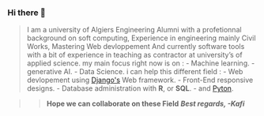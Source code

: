 ### Hi there 👋

>I am a university of Algiers Engineering  Alumni with a profetionnal background on soft computing,
Experience in engineering mainly Civil Works, Mastering Web devloppement And currently software tools with a bit of experience in teaching as contractor at university’s of applied science.
my main focus right now is on :
    - Machine learning.
    - generative AI.
    - Data Science. 
> i can help this different field :
    - Web devlopement using [Django's](https://github.com/django/django) Web framework.
    - Front-End responsive designs.
    - Database administration with **R**, or **SQL**.
    - and [Pyton](https://www.python.org/).
  
>>**Hope we can collaborate on these Field**
>>***Best regards, -Kafi***

